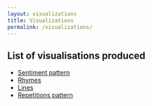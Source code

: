 ```yaml
---
layout: visualizations
title: Visualizations
permalink: /visualizations/
---
```


## List of visualisations produced

* <a href="/sentiment-pattern/">Sentiment pattern</a>
* <a href="/rhymes/">Rhymes</a>
* <a href="/lines/">Lines</a>
* <a href="/repetitions-pattern/">Repetitions pattern</a>


